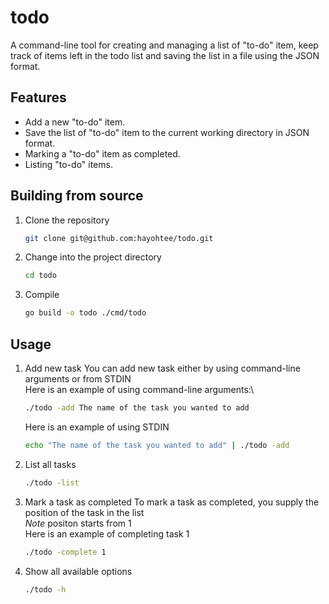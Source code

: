 # todo
A command-line tool for creating and managing a list of "to-do" item, 
keep track of items left in the todo list and saving the list in a file
using the JSON format.

## Features
- Add a new "to-do" item.
- Save the list of "to-do" item to the current working directory in JSON format.
- Marking a "to-do" item as completed.
- Listing "to-do" items.

## Building from source
1. Clone the repository
   ```bash
   git clone git@github.com:hayohtee/todo.git
   ```
2. Change into the project directory
   ```bash
   cd todo
   ```
3. Compile
   ```bash
   go build -o todo ./cmd/todo
   ```

## Usage
1. Add new task
   You can add new task either by using command-line arguments or from STDIN\
   Here is an example of using command-line arguments:\
   ```bash
   ./todo -add The name of the task you wanted to add
   ```
   Here is an example of using STDIN
   ```bash
   echo "The name of the task you wanted to add" | ./todo -add
   ```
2. List all tasks
   ```bash
   ./todo -list
   ```
3. Mark a task as completed
   To mark a task as completed, you supply the position of the task in the list\
   *Note* positon starts from 1\
   Here is an example of completing task 1
   ```bash
   ./todo -complete 1
   ```
4. Show all available options
   ```bash
   ./todo -h
   ```
